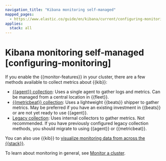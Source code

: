 ```yaml
---
navigation_title: "Kibana monitoring self-managed"
mapped_pages:
  - https://www.elastic.co/guide/en/kibana/current/configuring-monitoring.html
applies:
  stack: all
---
```




# Kibana monitoring self-managed [configuring-monitoring]


If you enable the {{monitor-features}} in your cluster, there are a few methods available to collect metrics about {{kib}}:

* [{{agent}} collection](monitoring-elastic-agent.md): Uses a single agent to gather logs and metrics. Can be managed from a central location in {{fleet}}.
* [{{metricbeat}} collection](monitoring-metricbeat.md): Uses a lightweight {{beats}} shipper to gather metrics. May be preferred if you have an existing investment in {{beats}} or are not yet ready to use {{agent}}.
* [Legacy collection](monitoring-kibana.md): Uses internal collectors to gather metrics. Not recommended. If you have previously configured legacy collection methods, you should migrate to using {{agent}} or {{metricbeat}}.

You can also use {{kib}} to [visualize monitoring data from across the {{stack}}](monitoring-data.md).

To learn about monitoring in general, see [Monitor a cluster](../../monitor.md).





